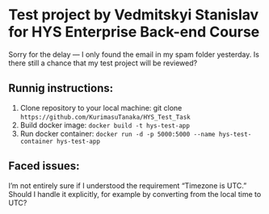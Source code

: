 # Test project by Vedmitskyi Stanislav for HYS Enterprise Back-end Course #
Sorry for the delay — I only found the email in my spam folder yesterday. Is there still a chance that my test project will be reviewed?

## Runnig instructions: ##
1) Clone repository to your local machine: git clone ` https://github.com/KurimasuTanaka/HYS_Test_Task `
2) Build docker image: ` docker build -t hys-test-app `
3) Run docker container: ` docker run -d -p 5000:5000 --name hys-test-container hys-test-app `

## Faced issues: ##
I’m not entirely sure if I understood the requirement “Timezone is UTC.” Should I handle it explicitly, for example by converting from the local time to UTC?
